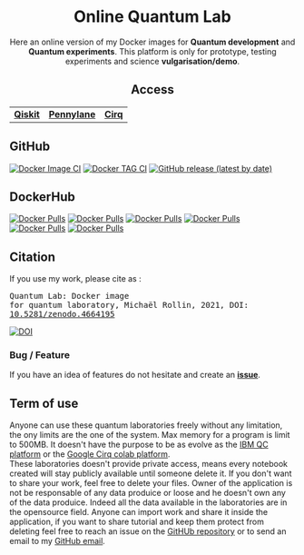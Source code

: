 <div align="center">
        <h1>Online Quantum Lab</h1>
        Here an online version of my Docker images for <b>Quantum development</b> and <b>Quantum experiments</b>. 
        This platform is only for prototype, testing experiments and science <b>vulgarisation/demo</b>.
        <h2>Access</h2>
        <table>
            <tbody>
                <tr>
                    <td align="center"><a href="http://qiskit.xtraorbitals.xyz"><b>Qiskit</b></a></td>
                    <td align="center"><a href="http://pennylane.xtraorbitals.xyz"><b>Pennylane</b></a></td>
                    <td align="center"><a href="http://cirq.xtraorbitals.xyz"><b>Cirq</b></a></td>
                </tr>
            </tbody>
        </table>
</div>

## GitHub
[![Docker Image CI](https://github.com/mickahell/quantum_lab/actions/workflows/docker-image.yml/badge.svg)](https://github.com/mickahell/quantum_lab/actions/workflows/docker-image.yml)
[![Docker TAG CI](https://github.com/mickahell/quantum_lab/actions/workflows/docker-tag.yml/badge.svg)](https://github.com/mickahell/quantum_lab/actions/workflows/docker-tag.yml)
[![GitHub release (latest by date)](https://img.shields.io/github/v/release/mickahell/quantum_lab)](https://github.com/mickahell/quantum_lab/releases)

## DockerHub
[![Docker Pulls](https://img.shields.io/docker/pulls/mickahell/quantum_lab_qiskit?label=Quantum%20Lab%20Qiskit&style=for-the-badge)](https://hub.docker.com/r/mickahell/quantum_lab_qiskit)
[![Docker Pulls](https://img.shields.io/docker/pulls/mickahell/quantum_lab_qml?label=Quantum%20Lab%20QML&style=for-the-badge)](https://hub.docker.com/r/mickahell/quantum_lab_qml)
[![Docker Pulls](https://img.shields.io/docker/pulls/mickahell/quantum_lab_qsharp?label=Quantum%20Lab%20Q%23&style=for-the-badge)](https://hub.docker.com/r/mickahell/quantum_lab_qsharp)
[![Docker Pulls](https://img.shields.io/docker/pulls/mickahell/quantum_lab_myqlm?label=Quantum%20Lab%20myQLM&style=for-the-badge)](https://hub.docker.com/r/mickahell/quantum_lab_myqlm)
[![Docker Pulls](https://img.shields.io/docker/pulls/mickahell/quantum_lab_simulaqron?label=Quantum%20Lab%20SimulaQron&style=for-the-badge)](https://hub.docker.com/r/mickahell/quantum_lab_simulaqron)
[![Docker Pulls](https://img.shields.io/docker/pulls/mickahell/quantum_lab_cirq?label=Quantum%20Lab%20Cirq&style=for-the-badge)](https://hub.docker.com/r/mickahell/quantum_lab_cirq)

## Citation
If you use my work, please cite as : <pre>Quantum Lab: Docker image for quantum laboratory, Michaël Rollin, 2021, DOI: <a href=https://doi.org/10.5281/zenodo.4664195>10.5281/zenodo.4664195</a></pre>

[![DOI](https://zenodo.org/badge/343446026.svg)](https://zenodo.org/badge/latestdoi/343446026)  

### Bug / Feature
If you have an idea of features do not hesitate and create an **[issue](https://github.com/mickahell/quantum_lab/issues/new)**.

## Term of use
Anyone can use these quantum laboratories freely without any limitation, the ony limits are the one of the system. Max memory for a program is limit to 500MB. 
It doesn't have the purpose to be as evolve as the <a href="https://quantum-computing.ibm.com/">IBM QC platform</a> or the <a href="https://quantumai.google/cirq">Google Cirq colab platform</a>.  
These laboratories doesn't provide private access, means every notebook created will stay publicly available until someone delete it. If you don't want to share your work, feel free to delete your files. 
Owner of the application is not be responsable of any data produice or loose and he doesn't own any of the data produice. Indeed all the data available in the laboratories are in the opensource field. 
Anyone can import work and share it inside the application, if you want to share tutorial and keep them protect from deleting feel free to reach an issue on the [GitHUb repository](https://github.com/mickahell/websites/issues/new) or to send an email to my [GitHub email](https://github.com/mickahell).
